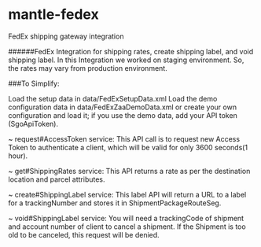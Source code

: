 # mantle-fedex
FedEx shipping gateway integration 

######FedEx Integration for shipping rates, create shipping label, and void shipping label. In this Integration we worked on staging environment. So, the rates may vary from production environment.

###To Simplify:

Load the setup data in data/FedExSetupData.xml Load the demo configuration data in data/FedExZaaDemoData.xml or create your own configuration and load it; if you use the demo data, add your API token (SgoApiToken).

~ request#AccessToken service: This API call is to request new Access Token to authenticate a client, which will be valid for only 3600 seconds(1 hour).

~ get#ShippingRates service: This API returns a rate as per the destination location and parcel attributes.

~ create#ShippingLabel service: This label API will return a URL to a label for a trackingNumber and stores it in ShipmentPackageRouteSeg.

~ void#ShippingLabel service: You will need a trackingCode of shipment and account number of client to cancel a shipment. If the Shipment is too old to be canceled, this request will be denied.
